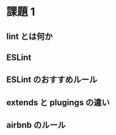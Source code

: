 # 課題 1

<!-- START doctoc -->
<!-- END doctoc -->

## lint とは何か

## ESLint

## ESLint のおすすめルール

## extends と plugings の違い

## airbnb のルール
